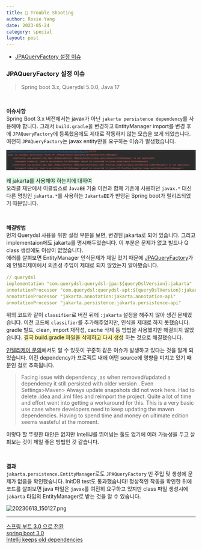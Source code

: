 ```yaml
---
title: 🍒 Trouble Shooting
author: Rosie Yang
date: 2023-05-24
category: special
layout: post
---
```


+ [JPAQueryFactory 설정 이슈](#jpaqueryfactory-설정-이슈)

### JPAQueryFactory 설정 이슈
> Spring boot 3.x, Querydsl 5.0.0, Java 17

<br>

**이슈사항**  
Spring Boot 3.x 버전에서는 javax가 아닌 ```jakarta persistence dependency```를 사용해야 합니다. 그래서 ```build.gradle```을 변경하고 EntityManager import를 변경 후에 ```JPAQueryFactory```에 등록했음에도 제대로 작동하지 않는 모습을 보게 되었습니다.  
여전히 ```JPAQueryFactory```는 javax entity만을 요구하는 이슈가 발생했습니다.

![20230612_192728.png](/assets/gitbook/post_images/issue/20230612_192728.png)

<span style="background-color:#DCFFE4; margin-right:5px">왜 jakarta를 사용해야 하는지에 대하여</span>  
오라클 재단에서 이클립스로 ```JavaEE``` 기술 이전과 함께 기존에 사용하던 ```javax.*``` 대신 다른 명칭인 ```jakarta.*```를 사용하는 ```JakartaEE```가 반영된 Spring boot가 릴리즈되었기 때문입니다.  

<br>

**해결방법**  
먼저 Querydsl 사용을 위한 설정 부분을 보면, 변경된 jakarta로 되어 있습니다. 그리고 implementaion에도 jakarta를 명시해두었습니다. 이 부분은 문제가 없고 빌드나 Q class 생성에도 이상이 없었습니다.  
에러를 살펴보면 EntityManager 인식문제가 제일 컸기 때문에 [JPAQueryFactory](https://github.com/querydsl/querydsl/blob/master/querydsl-jpa/src/main/java/com/querydsl/jpa/impl/JPAQueryFactory.java)가 왜 인텔리제이에서 의존성 주입이 제대로 되지 않았는지 알아봤습니다.  
```yml
// querydsl
implementation "com.querydsl:querydsl-jpa:${queryDslVersion}:jakarta"
annotationProcessor "com.querydsl:querydsl-apt:${queryDslVersion}:jakarta"
annotationProcessor "jakarta.annotation:jakarta.annotation-api"
annotationProcessor "jakarta.persistence:jakarta.persistence-api"
```
위의 코드와 같이 ```classifier```로 버전 뒤에 ```:jakarta``` 설정을 해주지 않아 생긴 문제였습니다. 이전 코드에 ```classifier```를 추가해주었지만, 인식을 제대로 하지 못했습니다. gradle 빌드, clean, import 재작성, cache 삭제 등 방법을 사용했지만 해결되지 않았습니다.
<span style="background-color:#fff5b1; margin-right:5px">결국 build.gradle 파일을 삭제하고 다시 생성</span>하는 것으로 해결했습니다.  

[인텔리제이 문의](https://youtrack.jetbrains.com/issue/IDEA-255594/Intellij-keeps-old-dependencies)에서도 알 수 있듯이 꾸준히 같은 이슈가 발생하고 있다는 것을 알게 되었습니다. 이전 dependency가 프로젝트 내에 어떤 source에 영향을 미치고 있기 때문인 걸로 추측됩니다.  
> Facing issue with dependency ,as when removed/updated a dependency it still persisted with older version . Even Settings>Maven> Always update snapshots did not work here.
Had to delete .idea and .iml files and reimport the project. Quite a lot of time and effort went into getting a workaround for this.
This is a very basic use case where developers need to keep updating the maven dependencies.
Having to spend time and money on ultimate edition seems wasteful at the moment.

이렇다 할 뚜렷한 대안은 없지만 IntelliJ를 뛰어넘는 툴도 없기에 여러 가능성을 두고 살펴보는 것이 제일 좋은 방법인 것 같습니다.

<br>

**결과**  
```jakarta.persistence.EntityManager```로도 ```JPAQueryFactory``` 빈 주입 및 생성에 문제가 없음을 확인했습니다. InitDB test도 통과했습니다! 
정상적인 작동을 확인한 뒤에 코드를 살펴보면 java 파일은 ```javax```를 여전히 요구하고 있지만 class 파일 생성시에 ```jakarta``` 타입의 EntityManager로 받는 것을 알 수 있습니다.  

![20230613_150127.png](/assets/gitbook/post_images/issue/20230613_150127.png)

****
[스프링 부트 3.0 으로 전환](https://post.dooray.io/we-dooray/tech-insight-ko/back-end/4173/)  
[spring boot 3.0](https://github.com/querydsl/querydsl/issues/3493)  
[Intellij keeps old dependencies](https://youtrack.jetbrains.com/issue/IDEA-255594/Intellij-keeps-old-dependencies)  

<br><br>

<div style="padding:3px; margin:200px 0;"></div>   